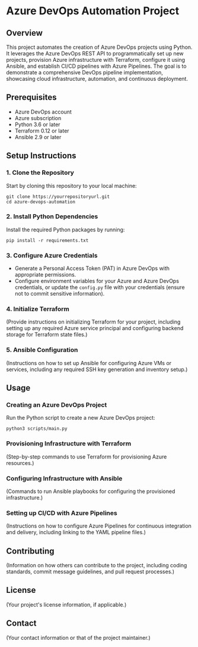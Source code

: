 # Azure DevOps Automation Project

## Overview
This project automates the creation of Azure DevOps projects using Python. It leverages the Azure DevOps REST API to programmatically set up new projects, provision Azure infrastructure with Terraform, configure it using Ansible, and establish CI/CD pipelines with Azure Pipelines. The goal is to demonstrate a comprehensive DevOps pipeline implementation, showcasing cloud infrastructure, automation, and continuous deployment.

## Prerequisites
- Azure DevOps account
- Azure subscription
- Python 3.6 or later
- Terraform 0.12 or later
- Ansible 2.9 or later

## Setup Instructions

### 1. Clone the Repository
Start by cloning this repository to your local machine:
```
git clone https://yourrepositoryurl.git
cd azure-devops-automation
```

### 2. Install Python Dependencies
Install the required Python packages by running:
```
pip install -r requirements.txt
```

### 3. Configure Azure Credentials
- Generate a Personal Access Token (PAT) in Azure DevOps with appropriate permissions.
- Configure environment variables for your Azure and Azure DevOps credentials, or update the `config.py` file with your credentials (ensure not to commit sensitive information).

### 4. Initialize Terraform
(Provide instructions on initializing Terraform for your project, including setting up any required Azure service principal and configuring backend storage for Terraform state files.)

### 5. Ansible Configuration
(Instructions on how to set up Ansible for configuring Azure VMs or services, including any required SSH key generation and inventory setup.)

## Usage

### Creating an Azure DevOps Project
Run the Python script to create a new Azure DevOps project:
```
python3 scripts/main.py
```

### Provisioning Infrastructure with Terraform
(Step-by-step commands to use Terraform for provisioning Azure resources.)

### Configuring Infrastructure with Ansible
(Commands to run Ansible playbooks for configuring the provisioned infrastructure.)

### Setting up CI/CD with Azure Pipelines
(Instructions on how to configure Azure Pipelines for continuous integration and delivery, including linking to the YAML pipeline files.)

## Contributing
(Information on how others can contribute to the project, including coding standards, commit message guidelines, and pull request processes.)

## License
(Your project's license information, if applicable.)

## Contact
(Your contact information or that of the project maintainer.)
